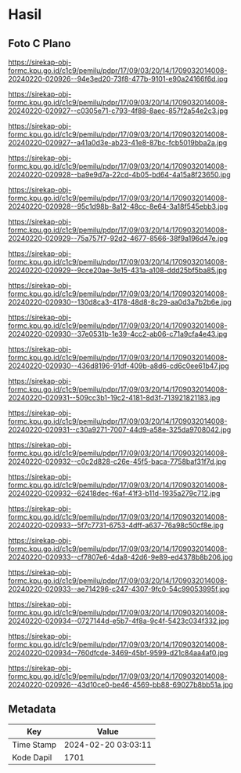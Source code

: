 # Hasil

## Foto C Plano

https://sirekap-obj-formc.kpu.go.id/c1c9/pemilu/pdpr/17/09/03/20/14/1709032014008-20240220-020926--94e3ed20-73f8-477b-9101-e90a24166f6d.jpg

https://sirekap-obj-formc.kpu.go.id/c1c9/pemilu/pdpr/17/09/03/20/14/1709032014008-20240220-020927--c0305e71-c793-4f88-8aec-857f2a54e2c3.jpg

https://sirekap-obj-formc.kpu.go.id/c1c9/pemilu/pdpr/17/09/03/20/14/1709032014008-20240220-020927--a41a0d3e-ab23-41e8-87bc-fcb5019bba2a.jpg

https://sirekap-obj-formc.kpu.go.id/c1c9/pemilu/pdpr/17/09/03/20/14/1709032014008-20240220-020928--ba9e9d7a-22cd-4b05-bd64-4a15a8f23650.jpg

https://sirekap-obj-formc.kpu.go.id/c1c9/pemilu/pdpr/17/09/03/20/14/1709032014008-20240220-020928--95c1d98b-8a12-48cc-8e64-3a18f545ebb3.jpg

https://sirekap-obj-formc.kpu.go.id/c1c9/pemilu/pdpr/17/09/03/20/14/1709032014008-20240220-020929--75a757f7-92d2-4677-8566-38f9a196d47e.jpg

https://sirekap-obj-formc.kpu.go.id/c1c9/pemilu/pdpr/17/09/03/20/14/1709032014008-20240220-020929--9cce20ae-3e15-431a-a108-ddd25bf5ba85.jpg

https://sirekap-obj-formc.kpu.go.id/c1c9/pemilu/pdpr/17/09/03/20/14/1709032014008-20240220-020930--130d8ca3-4178-48d8-8c29-aa0d3a7b2b6e.jpg

https://sirekap-obj-formc.kpu.go.id/c1c9/pemilu/pdpr/17/09/03/20/14/1709032014008-20240220-020930--37e0531b-1e39-4cc2-ab06-c71a9cfa4e43.jpg

https://sirekap-obj-formc.kpu.go.id/c1c9/pemilu/pdpr/17/09/03/20/14/1709032014008-20240220-020930--436d8196-91df-409b-a8d6-cd6c0ee61b47.jpg

https://sirekap-obj-formc.kpu.go.id/c1c9/pemilu/pdpr/17/09/03/20/14/1709032014008-20240220-020931--509cc3b1-19c2-4181-8d3f-713921821183.jpg

https://sirekap-obj-formc.kpu.go.id/c1c9/pemilu/pdpr/17/09/03/20/14/1709032014008-20240220-020931--c30a9271-7007-44d9-a58e-325da9708042.jpg

https://sirekap-obj-formc.kpu.go.id/c1c9/pemilu/pdpr/17/09/03/20/14/1709032014008-20240220-020932--c0c2d828-c26e-45f5-baca-7758baf31f7d.jpg

https://sirekap-obj-formc.kpu.go.id/c1c9/pemilu/pdpr/17/09/03/20/14/1709032014008-20240220-020932--62418dec-f6af-41f3-b11d-1935a279c712.jpg

https://sirekap-obj-formc.kpu.go.id/c1c9/pemilu/pdpr/17/09/03/20/14/1709032014008-20240220-020933--5f7c7731-6753-4dff-a637-76a98c50cf8e.jpg

https://sirekap-obj-formc.kpu.go.id/c1c9/pemilu/pdpr/17/09/03/20/14/1709032014008-20240220-020933--cf7807e6-4da8-42d6-9e89-ed4378b8b206.jpg

https://sirekap-obj-formc.kpu.go.id/c1c9/pemilu/pdpr/17/09/03/20/14/1709032014008-20240220-020933--ae714296-c247-4307-9fc0-54c99053995f.jpg

https://sirekap-obj-formc.kpu.go.id/c1c9/pemilu/pdpr/17/09/03/20/14/1709032014008-20240220-020934--0727144d-e5b7-4f8a-9c4f-5423c034f332.jpg

https://sirekap-obj-formc.kpu.go.id/c1c9/pemilu/pdpr/17/09/03/20/14/1709032014008-20240220-020934--760dfcde-3469-45bf-9599-d21c84aa4af0.jpg

https://sirekap-obj-formc.kpu.go.id/c1c9/pemilu/pdpr/17/09/03/20/14/1709032014008-20240220-020926--43d10ce0-be46-4569-bb88-69027b8bb51a.jpg


## Metadata

| Key        | Value               |
| ---------- | ------------------- |
| Time Stamp | 2024-02-20 03:03:11 |
| Kode Dapil | 1701                |



